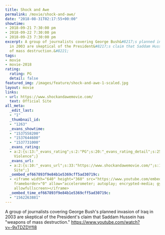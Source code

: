 ```yaml
---
title: Shock and Awe
permalink: /movie/shock-and-awe/
date: "2018-08-31T02:17:55+00:00"
showtime:
- 2018-09-21 7:30:00 pm
- 2018-09-22 7:30:00 pm
- 2018-09-23 7:30:00 pm
excerpt: A group of journalists covering George Bush&#8217;s planned invasion of Iraq
  in 2003 are skeptical of the President&#8217;s claim that Saddam Hussein has &#8220;weapons
  of mass destruction.&#8221;
tags:
- movie
- movie-2018
rating:
  rating: PG
  detail: false
featured_img: /images/feature/shock-and-awe-1-scaled.jpg
layout: movie
links:
- url: https://www.shockandawemovie.com/
  text: Official Site
all_meta:
  _edit_last:
  - "1"
  _thumbnail_id:
  - "1263"
  _evans_showtime:
  - "1537558200"
  - "1537644600"
  - "1537731000"
  _evans_rating:
  - a:2:{s:13:"_evans_rating";s:2:"PG";s:20:"_evans_rating_detail";s:25:"Coarse Language,
    Violence";}
  _evans_url:
  - a:2:{s:10:"_evans_url";s:33:"https://www.shockandawemovie.com/";s:15:"_evans_url_name";s:13:"Official
    Site";}
  _oembed_ef667893f9e84b1e5369cff5ad30719c:
  - <iframe width="640" height="360" src="https://www.youtube.com/embed/-9xTDZDYfI8?feature=oembed"
    frameborder="0" allow="accelerometer; autoplay; encrypted-media; gyroscope; picture-in-picture"
    allowfullscreen></iframe>
  _oembed_time_ef667893f9e84b1e5369cff5ad30719c:
  - "1562263881"
---
```


A group of journalists covering George Bush's planned invasion of Iraq in 2003 are skeptical of the President's claim that Saddam Hussein has "weapons of mass destruction." https://www.youtube.com/watch?v=-9xTDZDYfI8